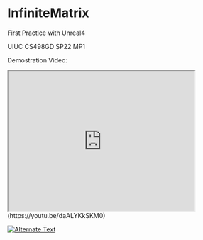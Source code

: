 # InfiniteMatrix
First Practice with Unreal4

UIUC CS498GD SP22 MP1

Demostration Video: 
<iframe width="420" height="315"
src="https://youtu.be/daALYKkSKM0">
</iframe>(https://youtu.be/daALYKkSKM0)

<a href="{video-url}" title="Link Title"><img src="{image-url}" alt="Alternate Text" /></a>
